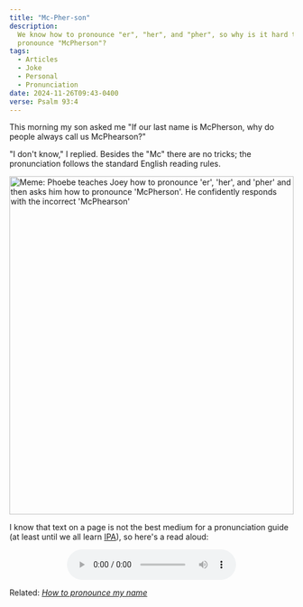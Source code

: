 ```yaml
---
title: "Mc-Pher-son"
description:
  We know how to pronounce "er", "her", and "pher", so why is it hard to
  pronounce "McPherson"?
tags:
  - Articles
  - Joke
  - Personal
  - Pronunciation
date: 2024-11-26T09:43-0400
verse: Psalm 93:4
---
```


This morning my son asked me "If our last name is McPherson, why do people
always call us McPhearson?"

"I don't know," I replied. Besides the "Mc" there are no tricks; the
pronunciation follows the standard English reading rules.

<img alt="Meme: Phoebe teaches Joey how to pronounce 'er', 'her', and 'pher' and then asks him how to pronounce 'McPherson'. He confidently responds with the incorrect 'McPhearson'" src="/img/phoebe-teaches-joey-mcpherson.jpg" style="width:min(100%, 600px)">

I know that text on a page is not the best medium for a pronunciation guide (at
least until we all learn
[IPA](https://en.wikipedia.org/wiki/International_Phonetic_Alphabet)), so here's
a read aloud:

<div style="text-align: center">
    <audio controls controlslist="nodownload" src="/assets/reading-mcpherson-meme.mp3"></audio>
</div>

Related: [_How to pronounce my name_](/articles/how-to-pronounce-my-name)
